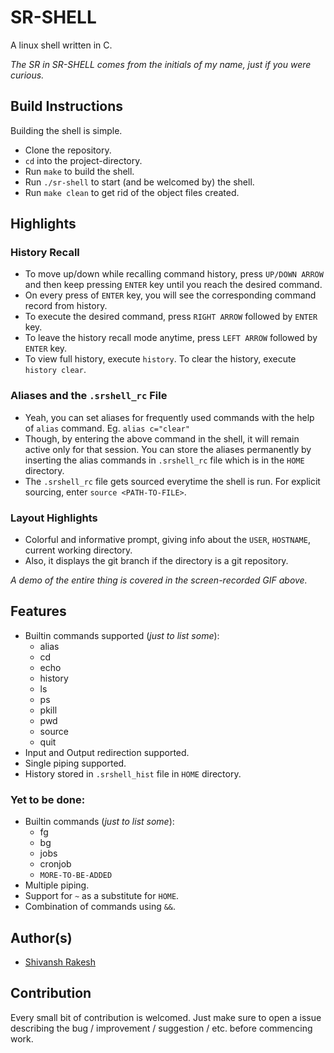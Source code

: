 # SR-SHELL
A linux shell written in C.

_The SR in SR-SHELL comes from the initials of my name, just if you were curious._

## Build Instructions
Building the shell is simple.
* Clone the repository.
* `cd` into the project-directory.
* Run `make` to build the shell.
* Run `./sr-shell` to start (and be welcomed by) the shell.
* Run `make clean` to get rid of the object files created.

## Highlights

### History Recall
* To move up/down while recalling command history, press `UP/DOWN ARROW` and then keep pressing `ENTER` key until you reach the desired command.
* On every press of `ENTER` key, you will see the corresponding command record from history.
* To execute the desired command, press `RIGHT ARROW` followed by `ENTER` key.
* To leave the history recall mode anytime, press `LEFT ARROW` followed by `ENTER` key.
* To view full history, execute `history`. To clear the history, execute `history clear`.

### Aliases and the `.srshell_rc` File
* Yeah, you can set aliases for frequently used commands with the help of `alias` command. Eg. `alias c="clear"`
* Though, by entering the above command in the shell, it will remain active only for that session. You can store the aliases permanently by inserting the alias commands in `.srshell_rc` file which is in the `HOME` directory.
* The `.srshell_rc` file gets sourced everytime the shell is run. For explicit sourcing, enter `source <PATH-TO-FILE>`.

### Layout Highlights
* Colorful and informative prompt, giving info about the `USER`, `HOSTNAME`, current working directory.
* Also, it displays the git branch if the directory is a git repository.

*A demo of the entire thing is covered in the screen-recorded GIF above.*

## Features

* Builtin commands supported (*just to list some*):
  * alias
  * cd
  * echo
  * history
  * ls
  * ps
  * pkill
  * pwd
  * source
  * quit  
* Input and Output redirection supported.
* Single piping supported.
* History stored in `.srshell_hist` file in `HOME` directory.

### Yet to be done:
* Builtin commands (*just to list some*):
  * fg
  * bg
  * jobs
  * cronjob
  * `MORE-TO-BE-ADDED`
* Multiple piping.
* Support for `~` as a substitute for `HOME`.
* Combination of commands using `&&`.

## Author(s)
* [Shivansh Rakesh](https://github.com/shivanshrakesh)

## Contribution
Every small bit of contribution is welcomed. Just make sure to open a issue describing the bug / improvement / suggestion / etc. before commencing work.
